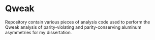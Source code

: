 # Qweak
Repository contain various pieces of analysis code used to perform the Qweak analysis of parity-violating and parity-conserving aluminum asymmetries for my dissertation.

